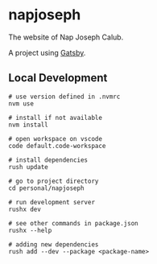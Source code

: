 # napjoseph

The website of Nap Joseph Calub.

A project using [Gatsby](https://www.gatsbyjs.com/).

## Local Development

```
# use version defined in .nvmrc
nvm use

# install if not available
nvm install

# open workspace on vscode
code default.code-workspace

# install dependencies
rush update

# go to project directory
cd personal/napjoseph

# run development server
rushx dev

# see other commands in package.json
rushx --help

# adding new dependencies
rush add --dev --package <package-name>
```
